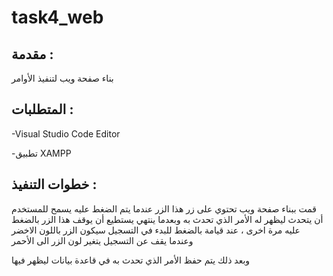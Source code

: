 # task4_web


## مقدمة :
بناء صفحة ويب لتنفيذ الأوامر 

## المتطلبات :
‏-Visual Studio Code Editor 

-تطبيق XAMPP

## خطوات التنفيذ : 

قمت ببناء صفحة ويب تحتوي على زر هذا الزر عندما يتم الضغط عليه يسمح للمستخدم أن يتحدث ليظهر له الأمر الذي تحدث به وبعدما ينتهي يستطيع أن يوقف هذا الزر بالضغط عليه مرة اخرى ، عند قيامة بالضغط للبدء في التسجيل سيكون الزر باللون الاخضر  
وعندما يقف عن التسجيل يتغير لون الزر الى الأحمر

وبعد ذلك يتم حفظ الأمر الذي تحدث به في قاعدة بيانات ليظهر فيها
